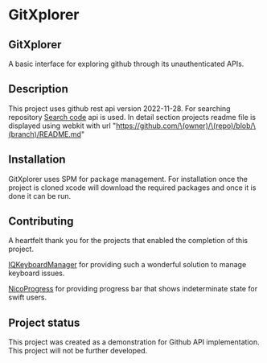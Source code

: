 # GitXplorer

## GitXplorer
A basic interface for exploring github through its unauthenticated APIs.

## Description
This project uses github rest api version 2022-11-28. For searching repository [Search code](https://docs.github.com/en/rest/search/search?apiVersion=2022-11-28#search-code) api is used. In detail section projects readme file is displayed using webkit with url "https://github.com/\(owner)/\(repo)/blob/\(branch)/README.md"

## Installation
GitXplorer uses SPM for package management. For installation once the project is cloned xcode will download the required packages and once it is done it can be run.

## Contributing
A heartfelt thank you for the projects that enabled the completion of this project.

[IQKeyboardManager](https://github.com/hackiftekhar/IQKeyboardManager) for providing such a wonderful solution to manage keyboard issues.

[NicoProgress](https://github.com/nicorichard/NicoProgress) for providing progress bar that shows indeterminate state for swift users.

## Project status
This project was created as a demonstration for Github API implementation. This project will not be further developed. 
